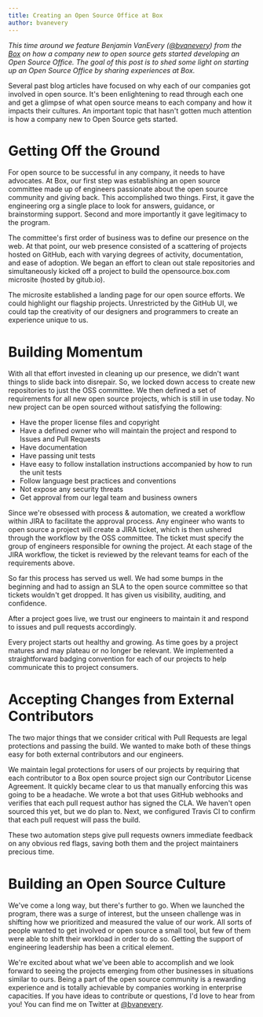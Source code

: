 ```yaml
---
title: Creating an Open Source Office at Box
author: bvanevery
---
```


_This time around we feature Benjamin VanEvery ([@bvanevery](https://twitter.com/bvanevery)) from the [Box](https://github.com/box) on how a company new to open source gets started developing an Open Source Office. The goal of this post is to shed some light on starting up an Open Source Office by sharing experiences at Box._

Several past blog articles have focused on why each of our companies got involved in open source. It's been enlightening to read through each one and get a glimpse of what open source means to each company and how it impacts their cultures. An important topic that hasn't gotten much attention is how a company new to Open Source gets started.

# Getting Off the Ground

For open source to be successful in any company, it needs to have advocates. At Box, our first step was establishing an open source committee made up of engineers passionate about the open source community and giving back. This accomplished two things. First, it gave the engineering org a single place to look for answers, guidance, or brainstorming support. Second and more importantly it gave legitimacy to the program.

The committee's first order of business was to define our presence on the web. At that point, our web presence consisted of a scattering of projects hosted on GitHub, each with varying degrees of activity, documentation, and ease of adoption. We began an effort to clean out stale repositories and simultaneously kicked off a project to build the opensource.box.com microsite (hosted by gitub.io).

The microsite established a landing page for our open source efforts. We could highlight our flagship projects. Unrestricted by the GitHub UI, we could tap the creativity of our designers and programmers to create an experience unique to us.

# Building Momentum

With all that effort invested in cleaning up our presence, we didn't want things to slide back into disrepair. So, we locked down access to create new repositories to just the OSS committee. We then defined a set of requirements for all new open source projects, which is still in use today. No new project can be open sourced without satisfying the following:

* Have the proper license files and copyright
* Have a defined owner who will maintain the project and respond to Issues and Pull Requests
* Have documentation
* Have passing unit tests
* Have easy to follow installation instructions accompanied by how to run the unit tests
* Follow language best practices and conventions
* Not expose any security threats
* Get approval from our legal team and business owners

Since we're obsessed with process & automation, we created a workflow within JIRA to facilitate the approval process. Any engineer who wants to open source a project will create a JIRA ticket, which is then ushered through the workflow by the OSS committee. The ticket must specify the group of engineers responsible for owning the project. At each stage of the JIRA workflow, the ticket is reviewed by the relevant teams for each of the requirements above.

So far this process has served us well. We had some bumps in the beginning and had to assign an SLA to the open source committee so that tickets wouldn't get dropped. It has given us visibility, auditing, and confidence.

After a project goes live, we trust our engineers to maintain it and respond to issues and pull requests accordingly.

Every project starts out healthy and growing. As time goes by a project matures and may plateau or no longer be relevant. We implemented a straightforward badging convention for each of our projects to help communicate this to project consumers.

# Accepting Changes from External Contributors

The two major things that we consider critical with Pull Requests are legal protections and passing the build. We wanted to make both of these things easy for both external contributors and our engineers.

We maintain legal protections for users of our projects by requiring that each contributor to a Box open source project sign our Contributor License Agreement. It quickly became clear to us that manually enforcing this was going to be a headache. We wrote a bot that uses GitHub webhooks and verifies that each pull request author has signed the CLA. We haven't open sourced this yet, but we do plan to. Next, we configured Travis CI to confirm that each pull request will pass the build.

These two automation steps give pull requests owners immediate feedback on any obvious red flags, saving both them and the project maintainers precious time.

# Building an Open Source Culture

We've come a long way, but there's further to go. When we launched the program, there was a surge of interest, but the unseen challenge was in shifting how we prioritized and measured the value of our work. All sorts of people wanted to get involved or open source a small tool, but few of them were able to shift their workload in order to do so. Getting the support of engineering leadership has been a critical element.

We're excited about what we've been able to accomplish and we look forward to seeing the projects emerging from other businesses in situations similar to ours. Being a part of the open source community is a rewarding experience and is totally achievable by companies working in enterprise capacities. If you have ideas to contribute or questions, I'd love to hear from you! You can find me on Twitter at [@bvanevery](https://twitter.com/bvanevery).



